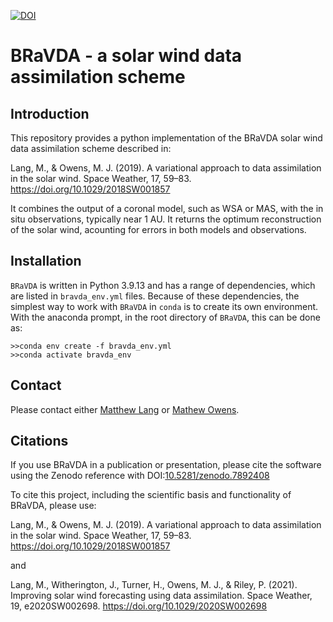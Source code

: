 [![DOI](https://zenodo.org/badge/DOI/10.5281/zenodo.7892408.svg)](https://doi.org/10.5281/zenodo.7892408)
# BRaVDA - a solar wind data assimilation scheme


## Introduction

This repository provides a python implementation of the BRaVDA solar wind data assimilation scheme described in:

Lang, M., & Owens, M. J. (2019). A variational approach to data assimilation in the solar wind. Space Weather, 17, 59–83. https://doi.org/10.1029/2018SW001857

It combines the output of a coronal model, such as WSA or MAS, with the in situ observations, typically near 1 AU. It returns the optimum reconstruction of the solar wind, acounting for errors in both models and observations.

## Installation
 `BRaVDA` is written in Python 3.9.13 and has a range of dependencies, which are listed in `bravda_env.yml` files. Because of these dependencies, the simplest way to work with `BRaVDA` in `conda` is to create its own environment. With the anaconda prompt, in the root directory of `BRaVDA`, this can be done as:
```
>>conda env create -f bravda_env.yml
>>conda activate bravda_env
``` 

## Contact
Please contact either [Matthew Lang](https://github.com/SOJC6) or [Mathew Owens](https://github.com/mathewjowens). 

## Citations

If you use BRaVDA in a publication or presentation, please cite the software using the Zenodo reference with DOI:[10.5281/zenodo.7892408](https://doi.org/10.5281/zenodo.7892408) 

To cite this project, including the scientific basis and functionality of BRaVDA, please use: 

Lang, M., & Owens, M. J. (2019). A variational approach to data assimilation in the solar wind. Space Weather, 17, 59–83. https://doi.org/10.1029/2018SW001857

and

Lang, M., Witherington, J., Turner, H., Owens, M. J., & Riley, P. (2021). Improving solar wind forecasting using data assimilation. Space Weather, 19, e2020SW002698. https://doi.org/10.1029/2020SW002698
